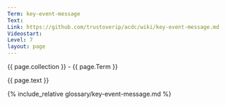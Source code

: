 ```yaml
---
Term: key-event-message
Text: 
Link: https://github.com/trustoverip/acdc/wiki/key-event-message.md
Videostart: 
Level: 7
layout: page
---
```


{{ page.collection }} - {{ page.Term }}

   {{ page.text }}

{% include_relative glossary/key-event-message.md %}
